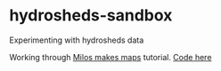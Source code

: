 # hydrosheds-sandbox
Experimenting with hydrosheds data

Working through [Milos makes maps](https://www.youtube.com/watch?v=HugGwjogPv0)
tutorial.
[Code here](https://github.com/milos-agathon/mapping-river-basins-with-r)
